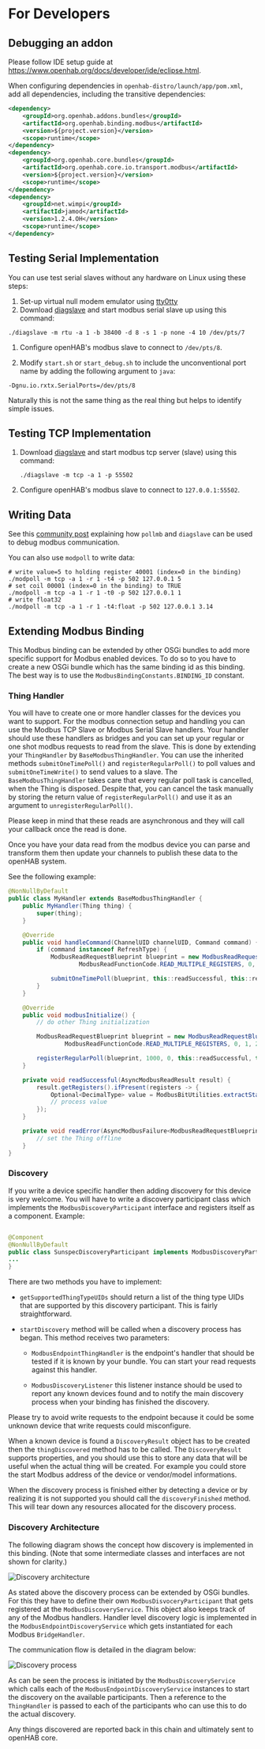 # For Developers

## Debugging an addon

Please follow IDE setup guide at <https://www.openhab.org/docs/developer/ide/eclipse.html>.

When configuring dependencies in `openhab-distro/launch/app/pom.xml`, add all dependencies, including the transitive dependencies:

```xml
<dependency>
    <groupId>org.openhab.addons.bundles</groupId>
    <artifactId>org.openhab.binding.modbus</artifactId>
    <version>${project.version}</version>
    <scope>runtime</scope>
</dependency>
<dependency>
    <groupId>org.openhab.core.bundles</groupId>
    <artifactId>org.openhab.core.io.transport.modbus</artifactId>
    <version>${project.version}</version>
    <scope>runtime</scope>
</dependency>
<dependency>
    <groupId>net.wimpi</groupId>
    <artifactId>jamod</artifactId>
    <version>1.2.4.OH</version>
    <scope>runtime</scope>
</dependency>
```

## Testing Serial Implementation

You can use test serial slaves without any hardware on Linux using these steps:

1. Set-up virtual null modem emulator using [tty0tty](https://github.com/freemed/tty0tty)
2. Download [diagslave](https://www.modbusdriver.com/diagslave.html) and start modbus serial slave up using this command:

```shell
./diagslave -m rtu -a 1 -b 38400 -d 8 -s 1 -p none -4 10 /dev/pts/7
```

1. Configure openHAB's modbus slave to connect to `/dev/pts/8`.

2. Modify `start.sh` or `start_debug.sh` to include the unconventional port name by adding the following argument to `java`:

```text
-Dgnu.io.rxtx.SerialPorts=/dev/pts/8
```

Naturally this is not the same thing as the real thing but helps to identify simple issues.

## Testing TCP Implementation

1. Download [diagslave](https://www.modbusdriver.com/diagslave.html) and start modbus tcp server (slave) using this command:

   ```shell
   ./diagslave -m tcp -a 1 -p 55502
   ```
2. Configure openHAB's modbus slave to connect to `127.0.0.1:55502`.

## Writing Data

See this [community post](https://community.openhab.org/t/something-is-rounding-my-float-values-in-sitemap/13704/32?u=ssalonen) explaining how `pollmb` and `diagslave` can be used to debug modbus communication.

You can also use `modpoll` to write data:

```shell
# write value=5 to holding register 40001 (index=0 in the binding)
./modpoll -m tcp -a 1 -r 1 -t4 -p 502 127.0.0.1 5
# set coil 00001 (index=0 in the binding) to TRUE
./modpoll -m tcp -a 1 -r 1 -t0 -p 502 127.0.0.1 1
# write float32
./modpoll -m tcp -a 1 -r 1 -t4:float -p 502 127.0.0.1 3.14
```

## Extending Modbus Binding

This Modbus binding can be extended by other OSGi bundles to add more specific support for Modbus enabled devices.
To do so to you have to create a new OSGi bundle which has the same binding id as this binding.
The best way is to use the `ModbusBindingConstants.BINDING_ID` constant.

### Thing Handler

You will have to create one or more handler classes for the devices you want to support.
For the modbus connection setup and handling you can use the Modbus TCP Slave or Modbus Serial Slave handlers.
Your handler should use these handlers as bridges and you can set up your regular or one shot modbus requests to read from the slave.
This is done by extending your `ThingHandler` by `BaseModbusThingHandler`.
You can use the inherited methods `submitOneTimePoll()` and `registerRegularPoll()` to poll values and `submitOneTimeWrite()` to send values to a slave.
The `BaseModbusThingHandler` takes care that every regular poll task is cancelled, when the Thing is disposed.
Despite that, you can cancel the task manually by storing the return value of `registerRegularPoll()` and use it as an argument to `unregisterRegularPoll()`.

Please keep in mind that these reads are asynchronous and they will call your callback once the read is done.

Once you have your data read from the modbus device you can parse and transform them then update your channels to publish these data to the openHAB system.

See the following example:

```java
@NonNullByDefault
public class MyHandler extends BaseModbusThingHandler {
    public MyHandler(Thing thing) {
        super(thing);
    }

    @Override
    public void handleCommand(ChannelUID channelUID, Command command) {
        if (command instanceof RefreshType) {
            ModbusReadRequestBlueprint blueprint = new ModbusReadRequestBlueprint(getSlaveId(),
                    ModbusReadFunctionCode.READ_MULTIPLE_REGISTERS, 0, 1, 2);

            submitOneTimePoll(blueprint, this::readSuccessful, this::readError);
        }
    }

    @Override
    public void modbusInitialize() {
        // do other Thing initialization

        ModbusReadRequestBlueprint blueprint = new ModbusReadRequestBlueprint(getSlaveId(),
                ModbusReadFunctionCode.READ_MULTIPLE_REGISTERS, 0, 1, 2);

        registerRegularPoll(blueprint, 1000, 0, this::readSuccessful, this::readError);
    }

    private void readSuccessful(AsyncModbusReadResult result) {
        result.getRegisters().ifPresent(registers -> {
            Optional<DecimalType> value = ModbusBitUtilities.extractStateFromRegisters(registers, 0, ValueType.INT16);
            // process value
        });
    }

    private void readError(AsyncModbusFailure<ModbusReadRequestBlueprint> error) {
        // set the Thing offline
    }
}
```

### Discovery

If you write a device specific handler then adding discovery for this device is very welcome.
You will have to write a discovery participant class which implements the `ModbusDiscoveryParticipant` interface and registers itself as a component. Example:

```java

@Component
@NonNullByDefault
public class SunspecDiscoveryParticipant implements ModbusDiscoveryParticipant {
...
}
```

There are two methods you have to implement:

- `getSupportedThingTypeUIDs` should return a list of the thing type UIDs that are supported by this discovery participant. This is fairly straightforward.

- `startDiscovery` method will be called when a discovery process has began. This method receives two parameters:

  - `ModbusEndpointThingHandler` is the endpoint's handler that should be tested if it is known by your bundle. You can start your read requests against this handler.

  - `ModbusDiscoveryListener` this listener instance should be used to report any known devices found and to notify the main discovery process when your binding has finished the discovery.

Please try to avoid write requests to the endpoint because it could be some unknown device that write requests could misconfigure.

When a known device is found a `DiscoveryResult` object has to be created then the `thingDiscovered` method has to be called.
The `DiscoveryResult` supports properties, and you should use this to store any data that will be useful when the actual thing will be created.
For example you could store the start Modbus address of the device or vendor/model informations.

When the discovery process is finished either by detecting a device or by realizing it is not supported you should call the `discoveryFinished` method.
This will tear down any resources allocated for the discovery process.

### Discovery Architecture

The following diagram shows the concept how discovery is implemented in this binding. (Note that some intermediate classes and interfaces are not shown for clarity.)

![Discovery architecture](doc/images/ModbusExtensibleDiscovery.png)

As stated above the discovery process can be extended by OSGi bundles.
For this they have to define their own `ModbusDisvoceryParticipant` that gets registered at the `ModbusDiscoveryService`.
This object also keeps track of any of the Modbus handlers.
Handler level discovery logic is implemented in the `ModbusEndpointDiscoveryService` which gets instantiated for each Modbus `BridgeHandler`.

The communication flow is detailed in the diagram below:

![Discovery process](doc/images/DiscoveryProcess.png)

As can be seen the process is initiated by the `ModbusDiscoveryService` which calls each of the `ModbusEndpointDiscoveryService` instances to start the discovery on the available participants.
Then a reference to the `ThingHandler` is passed to each of the participants who can use this to do the actual discovery.

Any things discovered are reported back in this chain and ultimately sent to openHAB core.

